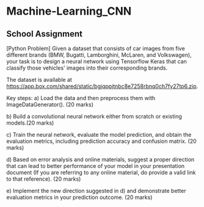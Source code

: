# Machine-Learning_CNN

## School Assignment 

[Python Problem]
Given a dataset that consists of car images from five different brands (BMW, Bugatti,
Lamborghini, McLaren, and Volkswagen), your task is to design a neural network using
Tensorflow Keras that can classify those vehicles' images into their corresponding brands.

The dataset is available at
https://app.box.com/shared/static/bgjqppjtnbc8e7258rbnq0ch7fy27tp6.zip.

Key steps:
a) Load the data and then preprocess them with ImageDataGenerator(). (20 marks)

b) Build a convolutional neural network either from scratch or existing models.(20 marks)

c) Train the neural network, evaluate the model prediction, and obtain the evaluation metrics, including prediction accuracy and confusion matrix. (20 marks)

d) Based on error analysis and online materials, suggest a proper direction that can lead to better performance of your model in your presentation document (If you are   referring to any online material, do provide a valid link to that reference). (20 marks)

e) Implement the new direction suggested in d) and demonstrate better evaluation metrics in your prediction outcome. (20 marks)
